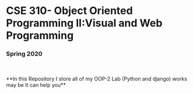 # CSE 310- Object Oriented Programming II:Visual and Web Programming
### Spring 2020
<br>
<br>
**In this Repository I store all of my OOP-2 Lab (Python and django) works may be It can help you**
